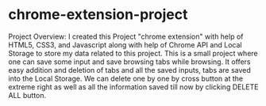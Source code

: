 # chrome-extension-project
Project Overview: 
I created this Project "chrome extension" with help of HTML5, CSS3, and Javascript along with help of Chrome API and Local Storage to store my data related to this project.
This is a small project where one can save some input and save browsing tabs while browsing. It offers easy addition and deletion of tabs and all the saved inputs, tabs are saved into the Local Storage.
We can delete one by one by cross button at the extreme right as well as all the information saved till now by clicking DELETE ALL button.
